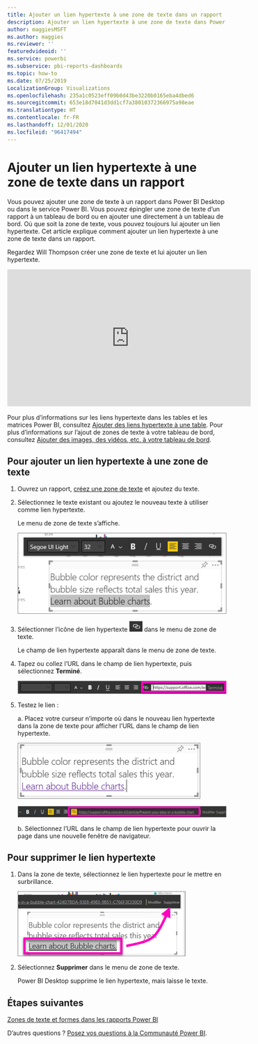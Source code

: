 ```yaml
---
title: Ajouter un lien hypertexte à une zone de texte dans un rapport
description: Ajouter un lien hypertexte à une zone de texte dans Power BI Desktop et le service Power BI
author: maggiesMSFT
ms.author: maggies
ms.reviewer: ''
featuredvideoid: ''
ms.service: powerbi
ms.subservice: pbi-reports-dashboards
ms.topic: how-to
ms.date: 07/25/2019
LocalizationGroup: Visualizations
ms.openlocfilehash: 235a1c0523eff09b0d43be3220b0165eba4dbed6
ms.sourcegitcommit: 653e18d7041d3dd1cf7a38010372366975a98eae
ms.translationtype: HT
ms.contentlocale: fr-FR
ms.lasthandoff: 12/01/2020
ms.locfileid: "96417494"
---
```

# <a name="add-a-hyperlink-to-a-text-box-in-a-report"></a>Ajouter un lien hypertexte à une zone de texte dans un rapport
Vous pouvez ajouter une zone de texte à un rapport dans Power BI Desktop ou dans le service Power BI. Vous pouvez épingler une zone de texte d’un rapport à un tableau de bord ou en ajouter une directement à un tableau de bord. Où que soit la zone de texte, vous pouvez toujours lui ajouter un lien hypertexte. Cet article explique comment ajouter un lien hypertexte à une zone de texte dans un rapport. 


Regardez Will Thompson créer une zone de texte et lui ajouter un lien hypertexte. 

<iframe width="560" height="315" src="https://www.youtube.com/embed/_3q6VEBhGew#t=0m55s" frameborder="0" allowfullscreen></iframe>

Pour plus d’informations sur les liens hypertexte dans les tables et les matrices Power BI, consultez [Ajouter des liens hypertexte à une table](power-bi-hyperlinks-in-tables.md). Pour plus d’informations sur l’ajout de zones de texte à votre tableau de bord, consultez [Ajouter des images, des vidéos, etc. à votre tableau de bord](service-dashboard-add-widget.md). 

## <a name="to-add-a-hyperlink-to-a-text-box"></a>Pour ajouter un lien hypertexte à une zone de texte
1. Ouvrez un rapport, [créez une zone de texte](power-bi-reports-add-text-and-shapes.md) et ajoutez du texte. 
2. Sélectionnez le texte existant ou ajoutez le nouveau texte à utiliser comme lien hypertexte. 

   Le menu de zone de texte s’affiche.
   
   ![Sélectionner du texte dans la zone de texte](media/service-add-hyperlink-to-text-box/power-bi-hyperlink-new.png)
3. Sélectionner l’icône de lien hypertexte ![Icône de lien hypertexte](media/service-add-hyperlink-to-text-box/power-bi-hyperlink-icon.png) dans le menu de zone de texte.

   Le champ de lien hypertexte apparaît dans le menu de zone de texte.

4. Tapez ou collez l’URL dans le champ de lien hypertexte, puis sélectionnez **Terminé**.
   
   ![Taper ou coller l’URL dans le champ de lien hypertexte](media/service-add-hyperlink-to-text-box/power-bi-add-link.png)
5. Testez le lien :  

   a. Placez votre curseur n’importe où dans le nouveau lien hypertexte dans la zone de texte pour afficher l’URL dans le champ de lien hypertexte.  
     
      ![Lien hypertexte dans la zone de texte](media/service-add-hyperlink-to-text-box/power-bi-test-link.png)
   
      ![URL dans le champ de lien hypertexte](media/service-add-hyperlink-to-text-box/power-bi-hyperlink-edit.png)

   b. Sélectionnez l’URL dans le champ de lien hypertexte pour ouvrir la page dans une nouvelle fenêtre de navigateur.

## <a name="to-remove-the-hyperlink"></a>Pour supprimer le lien hypertexte
1. Dans la zone de texte, sélectionnez le lien hypertexte pour le mettre en surbrillance.
   
     ![Supprimer le lien hypertexte](media/service-add-hyperlink-to-text-box/power-bi-hyperlink-remove.png)
2. Sélectionnez **Supprimer** dans le menu de zone de texte. 

   Power BI Desktop supprime le lien hypertexte, mais laisse le texte.

## <a name="next-steps"></a>Étapes suivantes
[Zones de texte et formes dans les rapports Power BI](power-bi-reports-add-text-and-shapes.md)

D’autres questions ? [Posez vos questions à la Communauté Power BI](https://community.powerbi.com/).

